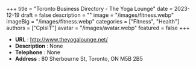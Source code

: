 +++
title = "Toronto Business Directory - The Yoga Lounge"
date = 2023-12-19
draft = false
description = ""
image = "/images/fitness.webp"
imageBig = "/images/fitness.webp"
categories = ["Fitness", "Health"]
authors = ["CplsIT"]
avatar = "/images/avatar.webp"
featured = false
+++


* **URL** :  http://www.theyogalounge.net/
* **Description** : None
* **Telephone** : None
* **Address** : 80 Sherbourne St, Toronto, ON M5B 2B5
